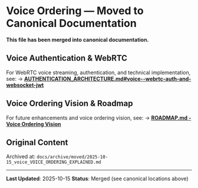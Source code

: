 # Voice Ordering — Moved to Canonical Documentation

**This file has been merged into canonical documentation.**

## Voice Authentication & WebRTC

For WebRTC voice streaming, authentication, and technical implementation, see:
→ **[AUTHENTICATION_ARCHITECTURE.md#voice--webrtc-auth-and-websocket-jwt](../AUTHENTICATION_ARCHITECTURE.md#voice--webrtc-auth-and-websocket-jwt)**

## Voice Ordering Vision & Roadmap

For future enhancements and voice ordering vision, see:
→ **[ROADMAP.md - Voice Ordering Vision](../ROADMAP.md#voice-ordering-vision)**

## Original Content

Archived at: `docs/archive/moved/2025-10-15_voice_VOICE_ORDERING_EXPLAINED.md`

---

**Last Updated**: 2025-10-15
**Status**: Merged (see canonical locations above)
